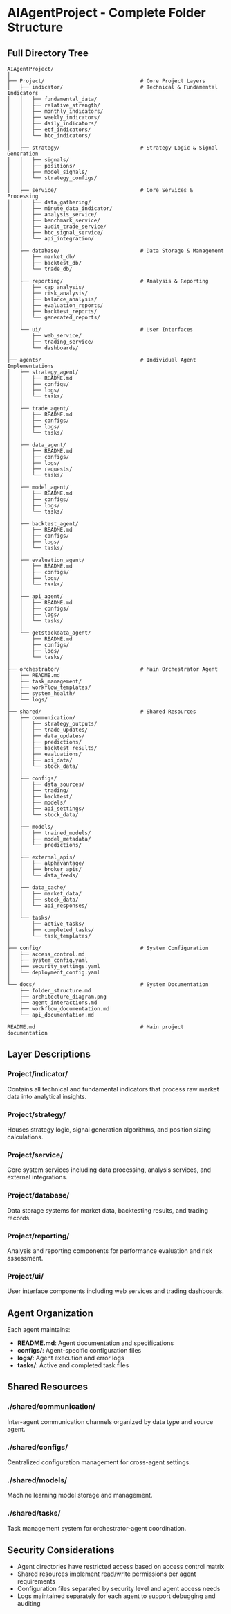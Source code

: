 # AIAgentProject - Complete Folder Structure

## Full Directory Tree
```
AIAgentProject/
│
├── Project/                               # Core Project Layers
│   ├── indicator/                         # Technical & Fundamental Indicators
│   │   ├── fundamental_data/
│   │   ├── relative_strength/
│   │   ├── monthly_indicators/
│   │   ├── weekly_indicators/
│   │   ├── daily_indicators/
│   │   ├── etf_indicators/
│   │   └── btc_indicators/
│   │
│   ├── strategy/                          # Strategy Logic & Signal Generation
│   │   ├── signals/
│   │   ├── positions/
│   │   ├── model_signals/
│   │   └── strategy_configs/
│   │
│   ├── service/                           # Core Services & Processing
│   │   ├── data_gathering/
│   │   ├── minute_data_indicator/
│   │   ├── analysis_service/
│   │   ├── benchmark_service/
│   │   ├── audit_trade_service/
│   │   ├── btc_signal_service/
│   │   └── api_integration/
│   │
│   ├── database/                          # Data Storage & Management
│   │   ├── market_db/
│   │   ├── backtest_db/
│   │   └── trade_db/
│   │
│   ├── reporting/                         # Analysis & Reporting
│   │   ├── cap_analysis/
│   │   ├── risk_analysis/
│   │   ├── balance_analysis/
│   │   ├── evaluation_reports/
│   │   ├── backtest_reports/
│   │   └── generated_reports/
│   │
│   └── ui/                                # User Interfaces
│       ├── web_service/
│       ├── trading_service/
│       └── dashboards/
│
├── agents/                                # Individual Agent Implementations
│   ├── strategy_agent/
│   │   ├── README.md
│   │   ├── configs/
│   │   ├── logs/
│   │   └── tasks/
│   │
│   ├── trade_agent/
│   │   ├── README.md
│   │   ├── configs/
│   │   ├── logs/
│   │   └── tasks/
│   │
│   ├── data_agent/
│   │   ├── README.md
│   │   ├── configs/
│   │   ├── logs/
│   │   ├── requests/
│   │   └── tasks/
│   │
│   ├── model_agent/
│   │   ├── README.md
│   │   ├── configs/
│   │   ├── logs/
│   │   └── tasks/
│   │
│   ├── backtest_agent/
│   │   ├── README.md
│   │   ├── configs/
│   │   ├── logs/
│   │   └── tasks/
│   │
│   ├── evaluation_agent/
│   │   ├── README.md
│   │   ├── configs/
│   │   ├── logs/
│   │   └── tasks/
│   │
│   ├── api_agent/
│   │   ├── README.md
│   │   ├── configs/
│   │   ├── logs/
│   │   └── tasks/
│   │
│   └── getstockdata_agent/
│       ├── README.md
│       ├── configs/
│       ├── logs/
│       └── tasks/
│
├── orchestrator/                          # Main Orchestrator Agent
│   ├── README.md
│   ├── task_management/
│   ├── workflow_templates/
│   ├── system_health/
│   └── logs/
│
├── shared/                                # Shared Resources
│   ├── communication/
│   │   ├── strategy_outputs/
│   │   ├── trade_updates/
│   │   ├── data_updates/
│   │   ├── predictions/
│   │   ├── backtest_results/
│   │   ├── evaluations/
│   │   ├── api_data/
│   │   └── stock_data/
│   │
│   ├── configs/
│   │   ├── data_sources/
│   │   ├── trading/
│   │   ├── backtest/
│   │   ├── models/
│   │   ├── api_settings/
│   │   └── stock_data/
│   │
│   ├── models/
│   │   ├── trained_models/
│   │   ├── model_metadata/
│   │   └── predictions/
│   │
│   ├── external_apis/
│   │   ├── alphavantage/
│   │   ├── broker_apis/
│   │   └── data_feeds/
│   │
│   ├── data_cache/
│   │   ├── market_data/
│   │   ├── stock_data/
│   │   └── api_responses/
│   │
│   └── tasks/
│       ├── active_tasks/
│       ├── completed_tasks/
│       └── task_templates/
│
├── config/                                # System Configuration
│   ├── access_control.md
│   ├── system_config.yaml
│   ├── security_settings.yaml
│   └── deployment_config.yaml
│
└── docs/                                  # System Documentation
    ├── folder_structure.md
    ├── architecture_diagram.png
    ├── agent_interactions.md
    ├── workflow_documentation.md
    └── api_documentation.md

README.md                                  # Main project documentation
```

## Layer Descriptions

### Project/indicator/
Contains all technical and fundamental indicators that process raw market data into analytical insights.

### Project/strategy/  
Houses strategy logic, signal generation algorithms, and position sizing calculations.

### Project/service/
Core system services including data processing, analysis services, and external integrations.

### Project/database/
Data storage systems for market data, backtesting results, and trading records.

### Project/reporting/
Analysis and reporting components for performance evaluation and risk assessment.

### Project/ui/
User interface components including web services and trading dashboards.

## Agent Organization

Each agent maintains:
- **README.md**: Agent documentation and specifications
- **configs/**: Agent-specific configuration files  
- **logs/**: Agent execution and error logs
- **tasks/**: Active and completed task files

## Shared Resources

### ./shared/communication/
Inter-agent communication channels organized by data type and source agent.

### ./shared/configs/
Centralized configuration management for cross-agent settings.

### ./shared/models/
Machine learning model storage and management.

### ./shared/tasks/
Task management system for orchestrator-agent coordination.

## Security Considerations

- Agent directories have restricted access based on access control matrix
- Shared resources implement read/write permissions per agent requirements
- Configuration files separated by security level and agent access needs
- Logs maintained separately for each agent to support debugging and auditing